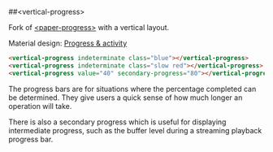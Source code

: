 ##&lt;vertical-progress&gt;

Fork of [&lt;paper-progress&gt;](https://github.com/PolymerElements/paper-progress) with a vertical layout.

Material design: [Progress & activity](https://www.google.com/design/spec/components/progress-activity.html)

<!---
```
<custom-element-demo>
  <template>
    <script src="../webcomponentsjs/webcomponents-lite.js"></script>
    <link rel="import" href="../paper-styles/color.html">
    <link rel="import" href="vertical-progress.html">
    <style is="custom-style">
      vertical-progress {
        display: block;
        width: 100%;
        margin: 20px 0;
      }
      vertical-progress.slow {
        --vertical-progress-indeterminate-cycle-duration: 5s;
      }
      vertical-progress.blue {
        --vertical-progress-active-color: var(--paper-light-blue-500);
        --vertical-progress-secondary-color: var(--paper-light-blue-100);
      }
      vertical-progress.red {
        --vertical-progress-active-color: var(--paper-red-500);
        --vertical-progress-secondary-color: var(--paper-red-100);
      }
    </style>
    <next-code-block></next-code-block>
  </template>
</custom-element-demo>
```
-->
```html
<vertical-progress indeterminate class="blue"></vertical-progress>
<vertical-progress indeterminate class="slow red"></vertical-progress>
<vertical-progress value="40" secondary-progress="80"></vertical-progress>
```

The progress bars are for situations where the percentage completed can be
determined. They give users a quick sense of how much longer an operation
will take.

There is also a secondary progress which is useful for displaying intermediate
progress, such as the buffer level during a streaming playback progress bar.
